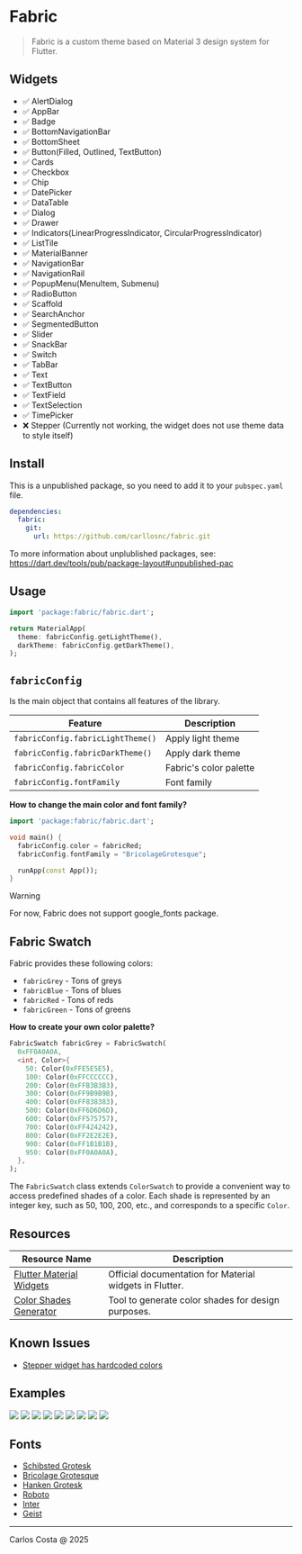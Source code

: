 # Fabric

> Fabric is a custom theme based on Material 3 design system for Flutter.

## Widgets

- ✅ AlertDialog
- ✅ AppBar
- ✅ Badge
- ✅ BottomNavigationBar
- ✅ BottomSheet
- ✅ Button(Filled, Outlined, TextButton)
- ✅ Cards
- ✅ Checkbox
- ✅ Chip
- ✅ DatePicker
- ✅ DataTable
- ✅ Dialog
- ✅ Drawer
- ✅ Indicators(LinearProgressIndicator, CircularProgressIndicator)
- ✅ ListTile
- ✅ MaterialBanner
- ✅ NavigationBar
- ✅ NavigationRail
- ✅ PopupMenu(MenuItem, Submenu)
- ✅ RadioButton
- ✅ Scaffold
- ✅ SearchAnchor
- ✅ SegmentedButton
- ✅ Slider
- ✅ SnackBar
- ✅ Switch
- ✅ TabBar
- ✅ Text
- ✅ TextButton
- ✅ TextField
- ✅ TextSelection
- ✅ TimePicker
- ❌ Stepper (Currently not working, the widget does not use theme data to style itself)

## Install

This is a unpublished package, so you need to add it to your `pubspec.yaml` file.

```yml
dependencies:
  fabric:
    git:
      url: https://github.com/carllosnc/fabric.git
```

To more information about unplublished packages, see: https://dart.dev/tools/pub/package-layout#unpublished-pac

## Usage

```dart
import 'package:fabric/fabric.dart';

return MaterialApp(
  theme: fabricConfig.getLightTheme(),
  darkTheme: fabricConfig.getDarkTheme(),
);
```

## `fabricConfig`

Is the main object that contains all features of the library.

| Feature                     | Description                     |
|-----------------------------|---------------------------------|
| `fabricConfig.fabricLightTheme()` | Apply light theme         |
| `fabricConfig.fabricDarkTheme()`  | Apply dark theme          |
| `fabricConfig.fabricColor`        | Fabric's color palette    |
| `fabricConfig.fontFamily`         | Font family               |

**How to change the main color and font family?**

```dart
import 'package:fabric/fabric.dart';

void main() {
  fabricConfig.color = fabricRed;
  fabricConfig.fontFamily = "BricolageGrotesque";

  runApp(const App());
}
```

> [!WARNING]
> For now, Fabric does not support google_fonts package.

## Fabric Swatch

Fabric provides these following colors:

- `fabricGrey` - Tons of greys
- `fabricBlue` - Tons of blues
- `fabricRed` - Tons of reds
- `fabricGreen` - Tons of greens

**How to create your own color palette?**

```dart
FabricSwatch fabricGrey = FabricSwatch(
  0xFF0A0A0A,
  <int, Color>{
    50: Color(0xFFE5E5E5),
    100: Color(0xFFCCCCCC),
    200: Color(0xFFB3B3B3),
    300: Color(0xFF9B9B9B),
    400: Color(0xFF838383),
    500: Color(0xFF6D6D6D),
    600: Color(0xFF575757),
    700: Color(0xFF424242),
    800: Color(0xFF2E2E2E),
    900: Color(0xFF1B1B1B),
    950: Color(0xFF0A0A0A),
  },
);
```

The `FabricSwatch` class extends `ColorSwatch` to provide a convenient way
to access predefined shades of a color. Each shade is represented by an integer
key, such as 50, 100, 200, etc., and corresponds to a specific `Color`.

## Resources

| Resource Name                     | Description                                      |
|-----------------------------------|--------------------------------------------------|
| [Flutter Material Widgets](https://docs.flutter.dev/ui/widgets/material) | Official documentation for Material widgets in Flutter. |
| [Color Shades Generator](https://colorkit.co/color-shades-generator/030d00/) | Tool to generate color shades for design purposes.       |

## Known Issues

- [Stepper widget has hardcoded colors](https://github.com/flutter/flutter/issues/102558)

## Examples

<img src="prints/fabric_01.jpeg">
<img src="prints/fabric_02.jpeg">
<img src="prints/fabric_03.jpeg">
<img src="prints/fabric_04.jpeg">
<img src="prints/fabric_05.jpeg">
<img src="prints/fabric_06.jpeg">
<img src="prints/fabric_07.jpeg">
<img src="prints/fabric_08.jpeg">
<img src="prints/fabric_09.jpeg">

## Fonts

- [Schibsted Grotesk](https://fonts.google.com/specimen/Schibsted+Grotesk?query=gro)
- [Bricolage Grotesque](https://fonts.google.com/specimen/Bricolage+Grotesque?query=gro)
- [Hanken Grotesk](https://fonts.google.com/specimen/Hanken+Grotesk?query=gro)
- [Roboto](https://fonts.google.com/specimen/Roboto?query=inter)
- [Inter](https://fonts.google.com/specimen/Inter?query=inter)
- [Geist](https://fonts.google.com/specimen/Geist?query=geist)

---

Carlos Costa @ 2025
